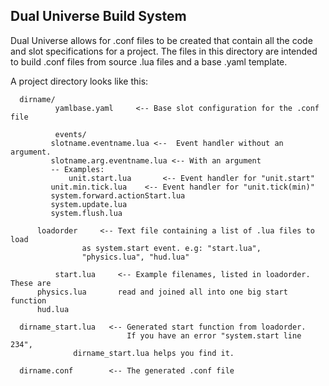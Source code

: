 ## Dual Universe Build System

Dual Universe allows for .conf files to be created that contain all the code
and slot specifications for a project. The files in this directory are intended
to build .conf files from source .lua files and a base .yaml template.

A project directory looks like this:
```
  dirname/
          yamlbase.yaml     <-- Base slot configuration for the .conf file

          events/
		 slotname.eventname.lua <--  Event handler without an argument.
		 slotname.arg.eventname.lua <-- With an argument
		 -- Examples:
	         unit.start.lua       <-- Event handler for "unit.start"
		 unit.min.tick.lua    <-- Event handler for "unit.tick(min)"
		 system.forward.actionStart.lua
		 system.update.lua
		 system.flush.lua

	  loadorder     <-- Text file containing a list of .lua files to load
			    as system.start event. e.g: "start.lua",
			    "physics.lua", "hud.lua"

          start.lua     <-- Example filenames, listed in loadorder. These are
	  physics.lua       read and joined all into one big start function
	  hud.lua

  dirname_start.lua   <-- Generated start function from loadorder.
                          If you have an error "system.start line 234",
			  dirname_start.lua helps you find it.

  dirname.conf        <-- The generated .conf file
```
